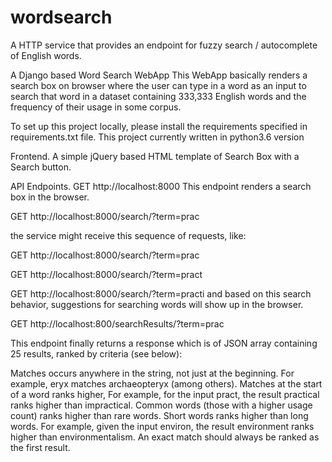 # wordsearch
A HTTP service that provides an endpoint for fuzzy search / autocomplete of English words.

A Django based Word Search WebApp This WebApp basically renders a search box on browser where the user can type in a word as an
input to search that word in a dataset containing 333,333 English words and the frequency of their usage in some corpus.

To set up this project locally, please install the requirements specified in requirements.txt file.
This project currently written in python3.6 version

Frontend.
A simple jQuery based HTML template of Search Box with a Search button.

API Endpoints.
GET http://localhost:8000 This endpoint renders a search box in the browser.

GET http://localhost:8000/search/?term=prac

the service might receive this sequence of requests, like:

GET http://localhost:8000/search/?term=prac

GET http://localhost:8000/search/?term=pract

GET http://localhost:8000/search/?term=practi and based on this search behavior, suggestions for searching words will show up in the browser.

GET http://localhost:800/searchResults/?term=prac

This endpoint finally returns a response which is of JSON array containing 25 results, ranked by criteria (see below):

Matches occurs anywhere in the string, not just at the beginning. For example, eryx matches archaeopteryx (among others).
Matches at the start of a word ranks higher, For example, for the input pract, the result practical ranks higher than impractical.
Common words (those with a higher usage count) ranks higher than rare words.
Short words ranks higher than long words. For example, given the input environ, the result environment ranks higher than environmentalism.
An exact match should always be ranked as the first result.
